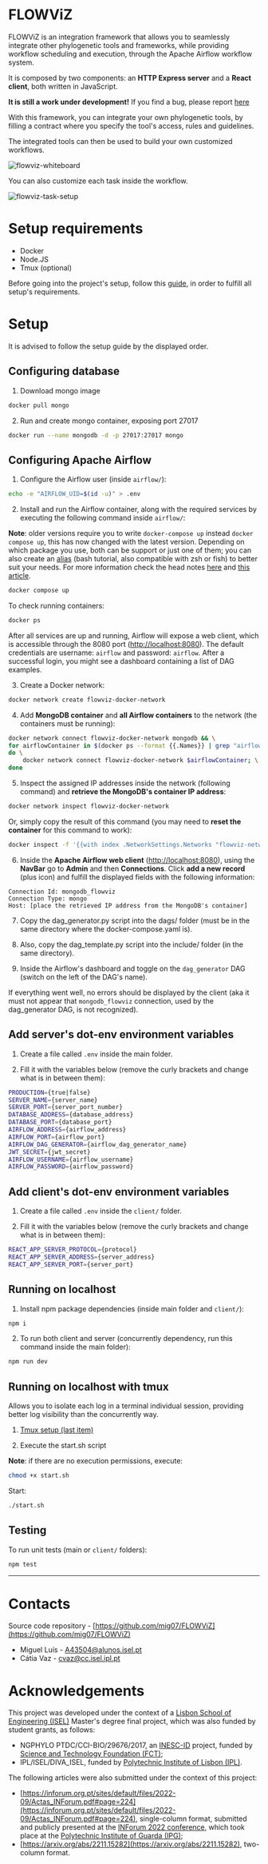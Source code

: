 # FLOWViZ

FLOWViZ is an integration framework that allows you to seamlessly
integrate other phylogenetic tools and frameworks,
while providing workflow scheduling and execution,
through the Apache Airflow workflow system.

It is composed by two components: an **HTTP Express server**
and a **React client**,
both written in JavaScript.

**It is still a work under development!**
If you find a bug, please report [here](https://github.com/mig07/FLOWViZ/issues)

With this framework, you can integrate your own phylogenetic tools, by filling a
contract where you specify the tool's access, rules and guidelines.

The integrated tools can then be used to build your own customized workflows.

![flowviz-whiteboard](/docs/pictures/flowviz-whiteboard.png)

You can also customize each task inside the workflow.

![flowviz-task-setup](/docs/pictures/individualTaskSetup.png)

# Setup requirements

 - Docker
 - Node.JS
 - Tmux (optional)

Before going into the project's setup, follow this [guide](requirements.md), in order to fulfill all setup's requirements.

# Setup

It is advised to follow the setup guide by the displayed order.

## Configuring database

1. Download mongo image

```sh
docker pull mongo
```

2. Run and create mongo container, exposing port 27017

```sh
docker run --name mongodb -d -p 27017:27017 mongo
```

## Configuring Apache Airflow

1. Configure the Airflow user (inside `airflow/`):

```sh
echo -e "AIRFLOW_UID=$(id -u)" > .env
```

2. Install and run the Airflow container, along with the required services by executing the following command inside `airflow/`:

**Note**: older versions require you to write `docker-compose up` instead `docker compose up`, this has now changed with the latest version. Depending on which package you use, both can be support or just one of them; you can also create an [alias](https://www.cyberciti.biz/faq/create-permanent-bash-alias-linux-unix/) (bash tutorial, also compatible with zsh or fish) to better suit your needs. For more information check the head notes [here](https://docs.docker.com/compose/reference/) and [this article](https://www.docker.com/blog/announcing-compose-v2-general-availability/).

```sh
docker compose up
```

To check running containers:

```sh
docker ps
```

After all services are up and running, Airflow will expose a web client, which is accessible through the 8080 port ([http://localhost:8080](http://localhost:8080)). The default credentials are username: `airflow` and password: `airflow`. After a successful login, you might see a dashboard containing a list of DAG examples.

3. Create a Docker network:

```sh
docker network create flowviz-docker-network
```

4. Add **MongoDB container** and **all Airflow containers** to the network (the containers must be running):

```sh
docker network connect flowviz-docker-network mongodb && \
for airflowContainer in $(docker ps --format {{.Names}} | grep "airflow-"); \
do \
    docker network connect flowviz-docker-network $airflowContainer; \
done
```

5. Inspect the assigned IP addresses inside the network (following command) and **retrieve the MongoDB's container IP address**:

```sh
docker network inspect flowviz-docker-network
```

Or, simply copy the result of this command (you may need to **reset the container** for this command to work):

```sh
docker inspect -f '{{with index .NetworkSettings.Networks "flowviz-network-docker"}}{{.IPAddress}}{{end}}' mongodb
```

6. Inside the **Apache Airflow web client** ([http://localhost:8080](http://localhost:8080)), using the **NavBar** go to **Admin** and then **Connections**. Click **add a new record** (plus icon) and fulfill the displayed fields with the following information:

```
Connection Id: mongodb_flowviz
Connection Type: mongo
Host: [place the retrieved IP address from the MongoDB's container]
```

7. Copy the dag_generator.py script into the dags/ folder (must be in the same directory where the docker-compose.yaml is).

8. Also, copy the dag_template.py script into the include/ folder (in the same directory).

9. Inside the Airflow's dashboard and toggle on the `dag_generator` DAG (switch on the left of the DAG's name).

If everything went well, no errors should be displayed by the client (aka it must not appear that `mongodb_flowviz` connection, used by the dag_generator DAG, is not recognized).

## Add **server**'s dot-env environment variables

1. Create a file called `.env` inside the main folder.

2. Fill it with the variables below (remove the curly brackets and change what is in between them):

```sh
PRODUCTION={true|false}
SERVER_NAME={server_name}
SERVER_PORT={server_port_number}
DATABASE_ADDRESS={database_address}
DATABASE_PORT={database_port}
AIRFLOW_ADDRESS={airflow_address}
AIRFLOW_PORT={airflow_port}
AIRFLOW_DAG_GENERATOR={airflow_dag_generator_name}
JWT_SECRET={jwt_secret}
AIRFLOW_USERNAME={airflow_username}
AIRFLOW_PASSWORD={airflow_password}
```

## Add **client**'s dot-env environment variables

1. Create a file called `.env` inside the `client/` folder.

2. Fill it with the variables below (remove the curly brackets and change what is in between them):

```sh
REACT_APP_SERVER_PROTOCOL={protocol}
REACT_APP_SERVER_ADDRESS={server_address}
REACT_APP_SERVER_PORT={server_port}
```

## Running on localhost

1. Install npm package dependencies (inside main folder and `client/`):

```sh
npm i
```

2. To run both client and server (concurrently dependency, run this command inside the main folder):

```sh
npm run dev
```

## Running on localhost **with tmux**

Allows you to isolate each log in a terminal individual session, providing better log visibility than the concurrently way.

1. [Tmux setup (last item)](requirements.md)

2. Execute the start.sh script

**Note**: if there are no execution permissions, execute:
```sh
chmod +x start.sh
```

Start:
```sh
./start.sh
```

## Testing

To run unit tests (main or `client/` folders):

```sh
npm test
```

---

# Contacts

Source code repository - [https://github.com/mig07/FLOWViZ](https://github.com/mig07/FLOWViZ)

- Miguel Luís - A43504@alunos.isel.pt
- Cátia Vaz - cvaz@cc.isel.ipl.pt

# Acknowledgements

This project was developed under the context of a [Lisbon School of Engineering (ISEL)](https://www.isel.pt/) Master's degree final project, which was also funded by student grants, as follows:
- NGPHYLO PTDC/CCI-BIO/29676/2017, an [INESC-ID](https://www.inesc-id.pt/) project, funded by [Science and Technology Foundation (FCT)](https://www.fct.pt/);
- IPL/ISEL/DIVA_ISEL, funded by [Polytechnic Institute of Lisbon (IPL)](https://www.ipl.pt/).

The following articles were also submitted under the context of this project:
- [https://inforum.org.pt/sites/default/files/2022-09/Actas_INForum.pdf#page=224](https://inforum.org.pt/sites/default/files/2022-09/Actas_INForum.pdf#page=224), single-column format, submitted and publicly presented at the [INForum 2022 conference](https://inforum.org.pt/), which took place at the [Polytechnic Institute of Guarda (IPG)](http://politecnicoguarda.pt/);
- [https://arxiv.org/abs/2211.15282](https://arxiv.org/abs/2211.15282), two-column format.

